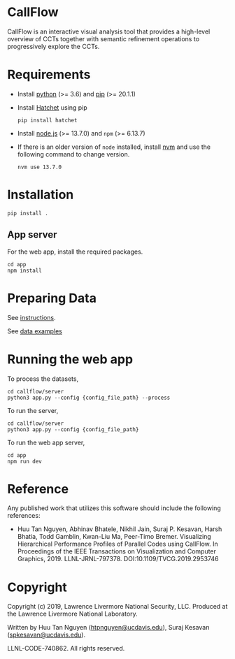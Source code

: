 CallFlow
============

CallFlow is an interactive visual analysis tool that provides a high-level overview of CCTs together with semantic refinement operations to progressively explore the
CCTs.

# Requirements
- Install [python](https://realpython.com/installing-python/) (>= 3.6) and [pip](https://pip.pypa.io/en/stable/news/) (>= 20.1.1)

- Install [Hatchet](https://github.com/LLNL/hatchet) using pip
	```
	pip install hatchet
	```

- Install [node.js](https://nodejs.org/en/download/) (>= 13.7.0) and `npm` (>= 6.13.7)

- If there is an older version of `node` installed, install [nvm](https://github.com/nvm-sh/nvm) and use the following command to change version.
	```
	nvm use 13.7.0
	```


# Installation
 ```
pip install .
```

## App server
  For the web app, install the required packages.
```
cd app
npm install
```

# Preparing Data

See [instructions](https://github.com/jarusified/CallFlow/tree/v2/data/README.md).

See [data examples](https://github.com/jarusified/CallFlow/tree/v2/data)

# Running the web app

To process the datasets,
```
cd callflow/server
python3 app.py --config {config_file_path} --process
```

To run the server,

```
cd callflow/server
python3 app.py --config {config_file_path} 
```


To run the web app server,

```
cd app
npm run dev
```

# Reference

Any published work that utilizes this software should include the following references:

* Huu Tan Nguyen, Abhinav Bhatele, Nikhil Jain, Suraj P. Kesavan, Harsh Bhatia, Todd Gamblin, Kwan-Liu Ma, Peer-Timo Bremer. Visualizing Hierarchical Performance Profiles of Parallel Codes using CallFlow. In Proceedings of the IEEE Transactions on Visualization and Computer Graphics, 2019. LLNL-JRNL-797378. DOI:10.1109/TVCG.2019.2953746

# Copyright

Copyright (c) 2019, Lawrence Livermore National Security, LLC.
Produced at the Lawrence Livermore National Laboratory.

Written by Huu Tan Nguyen (<htpnguyen@ucdavis.edu>), Suraj Kesavan (<spkesavan@ucdavis.edu>).

LLNL-CODE-740862. All rights reserved.